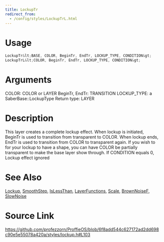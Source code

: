 ```yaml
---
title: LockupTr
redirect_from:
  - /config/styles/LockupTrL.html
---
```


# Usage
```cpp
LockupTr&lt;BASE, COLOR, BeginTr, EndTr, LOCKUP_TYPE, CONDITION&gt;
LockupTrL&lt;COLOR, BeginTr, EndTr, LOCKUP_TYPE, CONDITION&gt;
```

# Arguments
COLOR: COLOR or LAYER
BeginTr, EndTr: TRANSITION
LOCKUP_TYPE: a SaberBase::LockupType
Return type: LAYER

# Description
This layer creates a complete lockup effect.
When lockup is initiated, BeginTr is used to transition from transparent
to COLOR. When lockup ends, EndTr is used to transition from COLOR to
transparent again. If you wish to for your lockup to have a shape, you
can have COLOR be partially transparent to make the base layer show through.
If CONDITION equals 0, Lockup effect ignored

# See Also
[Lockup](/config/styles/Lockup.html), [SmoothStep](/config/functions/SmoothStep.html), [IsLessThan](/config/functions/IsLessThan.html), [LayerFunctions](/config/functions/LayerFunctions.html), [Scale](/config/functions/Scale.html), [BrownNoiseF](/config/functions/BrownNoiseF.html), [SlowNoise](/config/functions/SlowNoise.html)

# Source Link
https://github.com/profezzorn/ProffieOS/blob/6f8add544c627172ad2dd698c90e5e55078a420a/styles/lockup.h#L103
